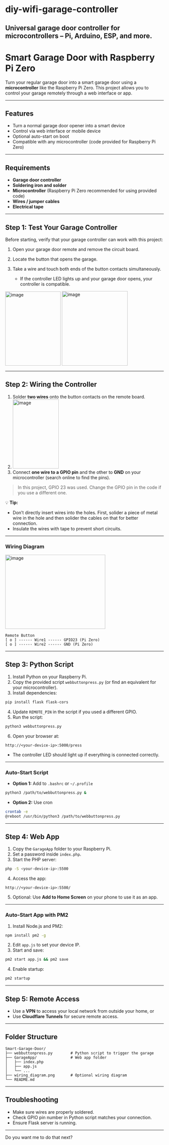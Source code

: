 # diy-wifi-garage-controller
Universal garage door controller for microcontrollers – Pi, Arduino, ESP, and more.
---

# Smart Garage Door with Raspberry Pi Zero

Turn your regular garage door into a smart garage door using a **microcontroller** like the Raspberry Pi Zero. This project allows you to control your garage remotely through a web interface or app.

---

## Features

* Turn a normal garage door opener into a smart device
* Control via web interface or mobile device
* Optional auto-start on boot
* Compatible with any microcontroller (code provided for Raspberry Pi Zero)

---

## Requirements

* **Garage door controller**
* **Soldering iron and solder**
* **Microcontroller** (Raspberry Pi Zero recommended for using provided code)
* **Wires / jumper cables**
* **Electrical tape**

---

## Step 1: Test Your Garage Controller

Before starting, verify that your garage controller can work with this project:

1. Open your garage door remote and remove the circuit board.
2. Locate the button that opens the garage.
3. Take a wire and touch both ends of the button contacts simultaneously.

   * If the controller LED lights up and your garage door opens, your controller is compatible.
<img width="176" height="235" alt="image" src="https://github.com/user-attachments/assets/dff150d3-e891-41c0-99dd-b428ebfe9281" />
<img width="209" height="236" alt="image" src="https://github.com/user-attachments/assets/489397ad-55ff-493e-a1fe-9573ac1281f8" />

---

## Step 2: Wiring the Controller

1. Solder **two wires** onto the button contacts on the remote board.
2. <img width="146" height="219" alt="image" src="https://github.com/user-attachments/assets/2e42d81c-f9e7-4623-8e72-d1a685aaba17" />
3. Connect **one wire to a GPIO pin** and the other to **GND** on your microcontroller (search online to find the pins).

> In this project, GPIO 23 was used. Change the GPIO pin in the code if you use a different one.

💡 **Tip:**

* Don’t directly insert wires into the holes. First, solider a piece of metal wire in the hole and then solider the cables on that for better connection.
* Insulate the wires with tape to prevent short circuits.

---

### Wiring Diagram

<img width="318" height="235" alt="image" src="https://github.com/user-attachments/assets/15822ef3-8227-430f-87ee-77f3a68a720f" />

```
Remote Button
[ o ] ------ Wire1 ------ GPIO23 (Pi Zero)
[ o ] ------ Wire2 ------ GND (Pi Zero)
```

---

## Step 3: Python Script

1. Install Python on your Raspberry Pi.
2. Copy the provided script `webbuttonpress.py` (or find an equivalent for your microcontroller).
3. Install dependencies:

```bash
pip install flask flask-cors
```

4. Update `REMOTE_PIN` in the script if you used a different GPIO.
5. Run the script:

```bash
python3 webbuttonpress.py
```

6. Open your browser at:

```
http://<your-device-ip>:5000/press
```

* The controller LED should light up if everything is connected correctly.

---

### Auto-Start Script

* **Option 1:** Add to `.bashrc` or `~/.profile`

```bash
python3 /path/to/webbuttonpress.py &
```

* **Option 2:** Use cron

```bash
crontab -e
@reboot /usr/bin/python3 /path/to/webbuttonpress.py
```

---

## Step 4: Web App

1. Copy the `GarageApp` folder to your Raspberry Pi.
2. Set a password inside `index.php`.
3. Start the PHP server:

```bash
php -S <your-device-ip>:5500
```

4. Access the app:

```
http://<your-device-ip>:5500/
```

5. Optional: Use **Add to Home Screen** on your phone to use it as an app.

---

### Auto-Start App with PM2

1. Install Node.js and PM2:

```bash
npm install pm2 -g
```

2. Edit `app.js` to set your device IP.
3. Start and save:

```bash
pm2 start app.js && pm2 save
```

4. Enable startup:

```bash
pm2 startup
```

---

## Step 5: Remote Access

* Use a **VPN** to access your local network from outside your home, or
* Use **Cloudflare Tunnels** for secure remote access.

---

## Folder Structure

```
Smart-Garage-Door/
├── webbuttonpress.py        # Python script to trigger the garage
├── GarageApp/               # Web app folder
│   ├── index.php
│   ├── app.js
│   └── ... 
├── wiring_diagram.png       # Optional wiring diagram
└── README.md
```

---

## Troubleshooting

* Make sure wires are properly soldered.
* Check GPIO pin number in Python script matches your connection.
* Ensure Flask server is running.

---

Do you want me to do that next?
